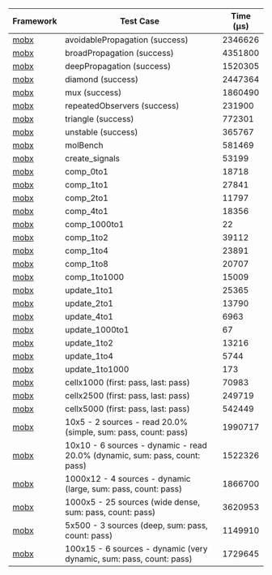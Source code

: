 | Framework | Test Case | Time (μs) |
| --- | --- | --- |
| [mobx](https://github.com/mobxjs/mobx.dart) | avoidablePropagation (success) | 2346626 |
| [mobx](https://github.com/mobxjs/mobx.dart) | broadPropagation (success) | 4351800 |
| [mobx](https://github.com/mobxjs/mobx.dart) | deepPropagation (success) | 1520305 |
| [mobx](https://github.com/mobxjs/mobx.dart) | diamond (success) | 2447364 |
| [mobx](https://github.com/mobxjs/mobx.dart) | mux (success) | 1860490 |
| [mobx](https://github.com/mobxjs/mobx.dart) | repeatedObservers (success) | 231900 |
| [mobx](https://github.com/mobxjs/mobx.dart) | triangle (success) | 772301 |
| [mobx](https://github.com/mobxjs/mobx.dart) | unstable (success) | 365767 |
| [mobx](https://github.com/mobxjs/mobx.dart) | molBench | 581469 |
| [mobx](https://github.com/mobxjs/mobx.dart) | create_signals | 53199 |
| [mobx](https://github.com/mobxjs/mobx.dart) | comp_0to1 | 18718 |
| [mobx](https://github.com/mobxjs/mobx.dart) | comp_1to1 | 27841 |
| [mobx](https://github.com/mobxjs/mobx.dart) | comp_2to1 | 11797 |
| [mobx](https://github.com/mobxjs/mobx.dart) | comp_4to1 | 18356 |
| [mobx](https://github.com/mobxjs/mobx.dart) | comp_1000to1 | 22 |
| [mobx](https://github.com/mobxjs/mobx.dart) | comp_1to2 | 39112 |
| [mobx](https://github.com/mobxjs/mobx.dart) | comp_1to4 | 23891 |
| [mobx](https://github.com/mobxjs/mobx.dart) | comp_1to8 | 20707 |
| [mobx](https://github.com/mobxjs/mobx.dart) | comp_1to1000 | 15009 |
| [mobx](https://github.com/mobxjs/mobx.dart) | update_1to1 | 25365 |
| [mobx](https://github.com/mobxjs/mobx.dart) | update_2to1 | 13790 |
| [mobx](https://github.com/mobxjs/mobx.dart) | update_4to1 | 6963 |
| [mobx](https://github.com/mobxjs/mobx.dart) | update_1000to1 | 67 |
| [mobx](https://github.com/mobxjs/mobx.dart) | update_1to2 | 13216 |
| [mobx](https://github.com/mobxjs/mobx.dart) | update_1to4 | 5744 |
| [mobx](https://github.com/mobxjs/mobx.dart) | update_1to1000 | 173 |
| [mobx](https://github.com/mobxjs/mobx.dart) | cellx1000 (first: pass, last: pass) | 70983 |
| [mobx](https://github.com/mobxjs/mobx.dart) | cellx2500 (first: pass, last: pass) | 249719 |
| [mobx](https://github.com/mobxjs/mobx.dart) | cellx5000 (first: pass, last: pass) | 542449 |
| [mobx](https://github.com/mobxjs/mobx.dart) | 10x5 - 2 sources - read 20.0% (simple, sum: pass, count: pass) | 1990717 |
| [mobx](https://github.com/mobxjs/mobx.dart) | 10x10 - 6 sources - dynamic - read 20.0% (dynamic, sum: pass, count: pass) | 1522326 |
| [mobx](https://github.com/mobxjs/mobx.dart) | 1000x12 - 4 sources - dynamic (large, sum: pass, count: pass) | 1866700 |
| [mobx](https://github.com/mobxjs/mobx.dart) | 1000x5 - 25 sources (wide dense, sum: pass, count: pass) | 3620953 |
| [mobx](https://github.com/mobxjs/mobx.dart) | 5x500 - 3 sources (deep, sum: pass, count: pass) | 1149910 |
| [mobx](https://github.com/mobxjs/mobx.dart) | 100x15 - 6 sources - dynamic (very dynamic, sum: pass, count: pass) | 1729645 |
